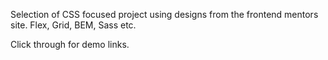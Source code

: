 Selection of CSS focused project using designs from the frontend mentors site. Flex, Grid, BEM, Sass etc.

Click through for demo links.


